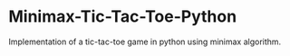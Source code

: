 # Minimax-Tic-Tac-Toe-Python
Implementation of a tic-tac-toe game in python using minimax algorithm.
